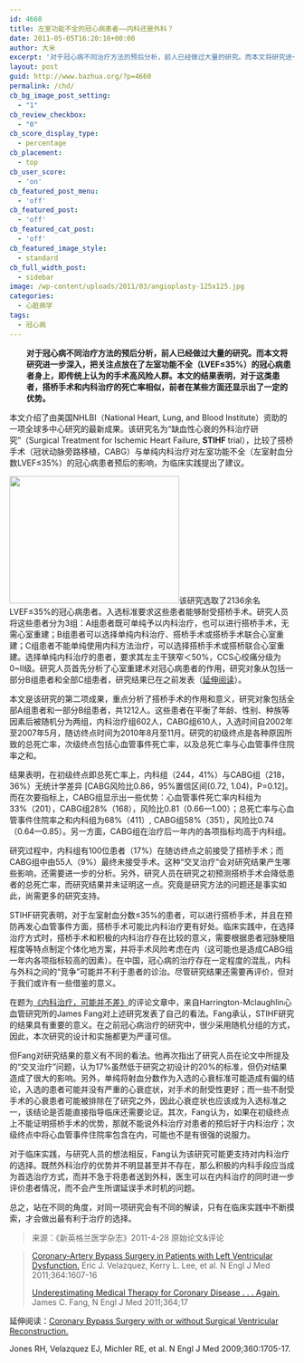 ```yaml
---
id: 4660
title: 左室功能不全的冠心病患者——内科还是外科？
date: 2011-05-05T16:20:10+00:00
author: 大米
excerpt: '对于冠心病不同治疗方法的预后分析，前人已经做过大量的研究。而本文将研究进一步深入，把关注点放在了左室功能不全（LVEF≤35%）的冠心病患者身上，即传统上认为的手术高风险人群。本文的结果表明，对于这类患者，搭桥手术和内科治疗的死亡率相似，前者在某些方面还显示出了一定的优势。'
layout: post
guid: http://www.bazhua.org/?p=4660
permalink: /chd/
cb_bg_image_post_setting:
  - "1"
cb_review_checkbox:
  - "0"
cb_score_display_type:
  - percentage
cb_placement:
  - top
cb_user_score:
  - 'on'
cb_featured_post_menu:
  - 'off'
cb_featured_post:
  - 'off'
cb_featured_cat_post:
  - 'off'
cb_featured_image_style:
  - standard
cb_full_width_post:
  - sidebar
image: /wp-content/uploads/2011/03/angioplasty-125x125.jpg
categories:
  - 心脏病学
tags:
  - 冠心病
---
```

<p style="padding-left: 30px;">
  <strong>对于冠心病不同治疗方法的预后分析，前人已经做过大量的研究。而本文将研究进一步深入，把关注点放在了左室功能不全（LVEF≤35%）的冠心病患者身上，即传统上认为的手术高风险人群。本文的结果表明，对于这类患者，搭桥手术和内科治疗的死亡率相似，前者在某些方面还显示出了一定的优势。</strong>
</p>

本文介绍了由美国NHLBI（National Heart, Lung, and Blood Institute）资助的一项全球多中心研究的最新成果。该研究名为“缺血性心衰的外科治疗研究”（Surgical Treatment for Ischemic Heart Failure, **STIHF** trial），比较了搭桥手术（冠状动脉旁路移植，CABG）与单纯内科治疗对左室功能不全（左室射血分数LVEF≤35%）的冠心病患者预后的影响，为临床实践提出了建议。

[<img class="alignright size-medium wp-image-3283" title="angioplasty" src="/wp-content/uploads/2011/03/angioplasty-300x225.jpg" alt="" width="300" height="225" srcset="/wp-content/uploads/2011/03/angioplasty-300x225.jpg 300w, /wp-content/uploads/2011/03/angioplasty-150x112.jpg 150w, /wp-content/uploads/2011/03/angioplasty-80x60.jpg 80w, /wp-content/uploads/2011/03/angioplasty.jpg 320w" sizes="(max-width: 300px) 100vw, 300px" />](/wp-content/uploads/2011/03/angioplasty.jpg)该研究选取了2136余名LVEF≤35%的冠心病患者。入选标准要求这些患者能够耐受搭桥手术。研究人员将这些患者分为3组：A组患者既可单纯予以内科治疗，也可以进行搭桥手术，无需心室重建；B组患者可以选择单纯内科治疗、搭桥手术或搭桥手术联合心室重建；C组患者不能单纯使用内科方法治疗，可以选择搭桥手术或搭桥联合心室重建。选择单纯内科治疗的患者，要求其左主干狭窄＜50%，CCS心绞痛分级为0~Ⅱ级。研究人员首先分析了心室重建术对冠心病患者的作用，研究对象从包括一部分B组患者和全部C组患者，研究结果已在之前发表（[延伸阅读](http://www.nejm.org/doi/full/10.1056/NEJMoa0900559)）。

本文是该研究的第二项成果，重点分析了搭桥手术的作用和意义，研究对象包括全部A组患者和一部分B组患者，共1212人。这些患者在平衡了年龄、性别、种族等因素后被随机分为两组，内科治疗组602人，CABG组610人，入选时间自2002年至2007年5月，随访终点时间为2010年8月至11月。研究的初级终点是各种原因所致的总死亡率，次级终点包括心血管事件死亡率，以及总死亡率与心血管事件住院率之和。

结果表明，在初级终点即总死亡率上，内科组（244，41%）与CABG组（218，36%）无统计学差异 [CABG风险比0.86，95%置信区间(0.72, 1.04)，P=0.12]。而在次要指标上，CABG组显示出一些优势：心血管事件死亡率内科组为33%（201），CABG组28%（168），风险比0.81（0.66—1.00）；总死亡率与心血管事件住院率之和内科组为68%（411）, CABG组58%（351），风险比0.74（0.64—0.85）。另一方面，CABG组在治疗后一年内的各项指标均高于内科组。

研究过程中，内科组有100位患者（17%）在随访终点之前接受了搭桥手术；而CABG组中由55人（9%）最终未接受手术。这种“交叉治疗”会对研究结果产生哪些影响，还需要进一步的分析。另外，研究人员在研究之初预测搭桥手术会降低患者的总死亡率，而研究结果并未证明这一点。究竟是研究方法的问题还是事实如此，尚需更多的研究支持。

STIHF研究表明，对于左室射血分数≤35%的患者，可以进行搭桥手术，并且在预防再发心血管事件方面，搭桥手术可能比内科治疗更有好处。临床实践中，在选择治疗方式时，搭桥手术和积极的内科治疗存在比较的意义，需要根据患者冠脉梗阻程度等特点制定个体化地方案，并将手术风险考虑在内（这可能也是造成CABG组一年内各项指标较高的因素）。在中国，冠心病的治疗存在一定程度的混乱，内科与外科之间的“竞争”可能并不利于患者的诊治。尽管研究结果还需要再评价，但对于我们或许有一些借鉴的意义。

在题为[《内科治疗，可能并不差》](http://www.nejm.org/doi/full/10.1056/NEJMe1103414?query=TOC)的评论文章中，来自Harrington-Mclaughlin心血管研究所的James Fang对上述研究发表了自己的看法。Fang承认，STIHF研究的结果具有重要的意义。在之前冠心病治疗的研究中，很少采用随机分组的方式，因此，本次研究的设计和实施都更为严谨可信。

但Fang对研究结果的意义有不同的看法。他再次指出了研究人员在论文中所提及的“交叉治疗”问题，认为17%虽然低于研究之初设计的20%的标准，但仍对结果造成了很大的影响。另外，单纯将射血分数作为入选的心衰标准可能造成有偏的结论，入选的患者可能并没有严重的心衰症状，对手术的耐受性更好；而一些不耐受手术的心衰患者可能被排除在了研究之外，因此心衰症状也应该成为入选标准之一，该结论是否能直接指导临床还需要论证。其次，Fang认为，如果在初级终点上不能证明搭桥手术的优势，那就不能说外科治疗对患者的预后好于内科治疗；次级终点中将心血管事件住院率包含在内，可能也不是有很强的说服力。

对于临床实践，与研究人员的想法相反，Fang认为该研究可能更支持对内科治疗的选择。既然外科治疗的优势并不明显甚至并不存在，那么积极的内科手段应当成为首选治疗方式，而并不急于将患者送到外科，医生可以在内科治疗的同时进一步评价患者情况，而不会产生所谓延误手术时机的问题。

总之，站在不同的角度，对同一项研究会有不同的解读，只有在临床实践中不断摸索，才会做出最有利于治疗的选择。

> 来源：《新英格兰医学杂志》2011-4-28 原始论文&评论
  
> [Coronary-Artery Bypass Surgery in Patients with Left Ventricular Dysfunction.](http://www.nejm.org/doi/full/10.1056/NEJMoa1100356?query=TOC) Eric J. Velazquez, Kerry L. Lee, et al. N Engl J Med 2011;364:1607-16
> 
> [Underestimating Medical Therapy for Coronary Disease . . . Again.](http://www.nejm.org/doi/full/10.1056/NEJMe1103414?query=TOC) James C. Fang, N Engl J Med 2011;364;17

延伸阅读：[Coronary Bypass Surgery with or without Surgical Ventricular Reconstruction.](http://www.nejm.org/doi/full/10.1056/NEJMoa0900559)
  
Jones RH, Velazquez EJ, Michler RE, et al. N Engl J Med 2009;360:1705-17.
